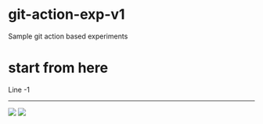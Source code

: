 # git-action-exp-v1
Sample git action based experiments
<h1> start from here </h1> 
Line -1 
<hr>
<img src='https://i.pinimg.com/originals/9b/9a/d2/9b9ad20523e1299636c55d657a45d615.png'/>

<img src='https://www.multivu.com/players/uk/7941951-malabar-gold-diamond-kareena-kapoor/image/kareena-kapoor-for-malabar-gold-diamond-4-14-512X288.jpg'>